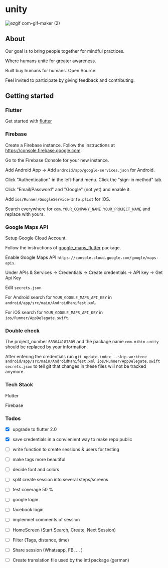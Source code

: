 
# unity


![ezgif com-gif-maker (2)](https://user-images.githubusercontent.com/38905681/115279317-dea3ee00-a146-11eb-85d5-55c3fda3395a.gif)

## About

Our goal is to bring people together for mindful practices.

Where humans unite for greater awareness.

Built buy humans for humans. Open Source.

Feel invited to participate by giving feedback and contributing.

## Getting started

### Flutter

Get started with [flutter](https://flutter.dev/docs/get-started/install)

### Firebase

Create a Firebase instance. Follow the instructions at https://console.firebase.google.com.

Go to the Firebase Console for your new instance.

Add Android App -> Add `android/app/google-services.json` for Android.



Click "Authentication" in the left-hand menu. Click the "sign-in method" tab.

Click "Email/Password" and "Google" (not yet) and enable it.

Add `ios/Runner/GoogleService-Info.plist` for iOS.

Search everywhere for `com.YOUR_COMPANY_NAME.YOUR_PROJECT_NAME` and replace with yours.




### Google Maps API

Setup Google Cloud Account.

Follow the instructions of [google_maps_flutter](https://pub.dev/packages/google_maps_flutter) package.

Enable Google Maps API `https://console.cloud.google.com/google/maps-apis`.

Under APIs & Services -> Credentials -> Create credentials -> API key -> Get Api Key

Edit `secrets.json`.

For Android search for `YOUR_GOOGLE_MAPS_API_KEY` in `android/app/src/main/AndroidManifest.xml`.

For iOS search for `YOUR_GOOGLE_MAPS_API_KEY` in `ios/Runner/AppDelegate.swift`.


### Double check

The project_number `683044187809` and the package name `com.mibin.unity` should be replaced by your information.

After entering the credentials run `git update-index --skip-worktree android/app/src/main/AndroidManifest.xml ios/Runner/AppDelegate.swift secrets.json` to tell git that changes in these files will not be tracked anymore.

### Tech Stack

Flutter

Firebase

### Todos

- [x] upgrade to flutter 2.0
- [x] save credentials in a convienient way to make repo public
- [ ] write function to create sessions & users for testing
- [ ] make tags more beautiful
- [ ] decide font and colors
- [ ] split create session into several steps/screens
- [ ] test coverage 50 %
- [ ] google login
- [ ] facebook login
- [ ] implemnet comments of session
- [ ] HomeScreen (Start Search, Create, Next Session)
- [ ] Filter (Tags, distance, time)
- [ ] Share session (Whatsapp, FB, ... )
- [ ] Create translation file used by the intl package (german)





